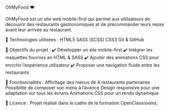 OhMyFood 🍽️

OhMyFood est un site web mobile-first qui permet aux utilisateurs de découvrir des restaurants gastronomiques et de précommander leurs repas avant leur arrivée au restaurant.

🚀 Technologies utilisées :
HTML5
SASS (SCSS)
CSS3
Git & GitHub

🎯 Objectifs du projet :
✔️ Développer un site mobile-first
✔️ Intégrer les maquettes fournies en HTML & SASS
✔️ Ajouter des animations CSS pour enrichir l’expérience utilisateur
✔️ Proposer une navigation fluide entre les restaurants

📌 Fonctionnalités :
Affichage des menus de 4 restaurants partenaires
Possibilité de composer son menu à l’avance
Design responsive pour une adaptation sur tous les écrans
Animations CSS pour un rendu dynamique

📜 Licence :
Projet réalisé dans le cadre de la formation OpenClassrooms.

